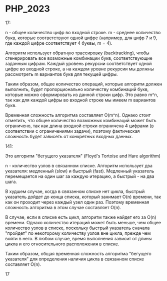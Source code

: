 # PHP_2023


17:

n - общее количество цифр во входной строке.
m - среднее количество букв, которые соответствуют одной цифре 
(например, для цифр 7 и 9, где каждой цифре соответствует 4 буквы, m = 4).

Алгоритм использует обратную трассировку (backtracking), чтобы сгенерировать все возможные комбинации букв, 
соответствующие заданным цифрам. Каждый уровень рекурсии соответствует одной цифре во входной строке, 
а на каждом уровне рекурсии мы должны рассмотреть m вариантов букв для текущей цифры.

Таким образом, общее количество операций, 
которые алгоритм должен выполнить, будет пропорционально количеству комбинаций букв,
которые можно сформировать из данной строки цифр. Это равно m^n, 
так как для каждой цифры во входной строке мы имеем m вариантов букв.

Временная сложность алгоритма составляет O(m^n). 
Однако стоит отметить, что общее количество возможных комбинаций может быть ограничено, 
так как длина входной строки ограничена 4 цифрами (в соответствии с ограничениями задачи), 
поэтому фактическая сложность будет зависеть от конкретных входных данных.



141:

Это алгоритм "бегущего указателя" (Floyd's Tortoise and Hare algorithm)

n - количество узлов в связанном списке.
Алгоритм использует два указателя: медленный (slow) и быстрый (fast). 
Медленный указатель перемещается на один шаг за каждую итерацию, а быстрый - на два шага.

В худшем случае, когда в связанном списке нет цикла, быстрый указатель дойдет до конца списка, 
который занимает O(n) времени, так как он проходит через каждый узел один раз. 
Поэтому временная сложность алгоритма в этом случае составляет O(n).

В случае, если в списке есть цикл, алгоритм также найдет его за O(n) времени. 
Однако количество итераций может быть меньше, чем общее количество узлов в списке, 
поскольку быстрый указатель сначала "пройдет" по некоторому количеству узлов вне цикла, 
прежде чем войти в него. В любом случае, время выполнения зависит 
от длины цикла и его относительного расположения в списке.

Таким образом, общая временная сложность алгоритма "бегущего указателя" для определения 
наличия цикла в связанном списке составляет O(n).



17